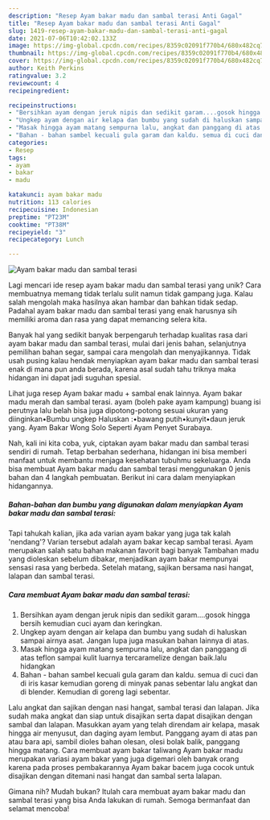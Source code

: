 ```yaml
---
description: "Resep Ayam bakar madu dan sambal terasi Anti Gagal"
title: "Resep Ayam bakar madu dan sambal terasi Anti Gagal"
slug: 1419-resep-ayam-bakar-madu-dan-sambal-terasi-anti-gagal
date: 2021-07-06T10:42:02.133Z
image: https://img-global.cpcdn.com/recipes/8359c02091f770b4/680x482cq70/ayam-bakar-madu-dan-sambal-terasi-foto-resep-utama.jpg
thumbnail: https://img-global.cpcdn.com/recipes/8359c02091f770b4/680x482cq70/ayam-bakar-madu-dan-sambal-terasi-foto-resep-utama.jpg
cover: https://img-global.cpcdn.com/recipes/8359c02091f770b4/680x482cq70/ayam-bakar-madu-dan-sambal-terasi-foto-resep-utama.jpg
author: Keith Perkins
ratingvalue: 3.2
reviewcount: 4
recipeingredient:

recipeinstructions:
- "Bersihkan ayam dengan jeruk nipis dan sedikit garam....gosok hingga bersih kemudian cuci ayam dan keringkan."
- "Ungkep ayam dengan air kelapa dan bumbu yang sudah di haluskan sampai airnya asat. Jangan lupa juga masukan bahan lainnya di atas."
- "Masak hingga ayam matang sempurna lalu, angkat dan panggang di atas teflon sampai kulit luarnya tercaramelize dengan baik.lalu hidangkan"
- "Bahan - bahan sambel kecuali gula garam dan kaldu. semua di cuci dan di iris kasar kemudian goreng di minyak panas sebentar lalu angkat dan di blender. Kemudian di goreng lagi sebentar."
categories:
- Resep
tags:
- ayam
- bakar
- madu

katakunci: ayam bakar madu 
nutrition: 113 calories
recipecuisine: Indonesian
preptime: "PT23M"
cooktime: "PT38M"
recipeyield: "3"
recipecategory: Lunch

---
```



![Ayam bakar madu dan sambal terasi](https://img-global.cpcdn.com/recipes/8359c02091f770b4/680x482cq70/ayam-bakar-madu-dan-sambal-terasi-foto-resep-utama.jpg)

Lagi mencari ide resep ayam bakar madu dan sambal terasi yang unik? Cara membuatnya memang tidak terlalu sulit namun tidak gampang juga. Kalau salah mengolah maka hasilnya akan hambar dan bahkan tidak sedap. Padahal ayam bakar madu dan sambal terasi yang enak harusnya sih memiliki aroma dan rasa yang dapat memancing selera kita.

Banyak hal yang sedikit banyak berpengaruh terhadap kualitas rasa dari ayam bakar madu dan sambal terasi, mulai dari jenis bahan, selanjutnya pemilihan bahan segar, sampai cara mengolah dan menyajikannya. Tidak usah pusing kalau hendak menyiapkan ayam bakar madu dan sambal terasi enak di mana pun anda berada, karena asal sudah tahu triknya maka hidangan ini dapat jadi suguhan spesial.

Lihat juga resep Ayam bakar madu + sambal enak lainnya. Ayam bakar madu merah dan sambal terasi. ayam (boleh pake ayam kampung) buang isi perutnya lalu belah bisa juga dipotong-potong sesuai ukuran yang diinginkan•Bumbu ungkep Haluskan :•bawang putih•kunyit•daun jeruk yang. Ayam Bakar Wong Solo Seperti Ayam Penyet Surabaya.


Nah, kali ini kita coba, yuk, ciptakan ayam bakar madu dan sambal terasi sendiri di rumah. Tetap berbahan sederhana, hidangan ini bisa memberi manfaat untuk membantu menjaga kesehatan tubuhmu sekeluarga. Anda bisa membuat Ayam bakar madu dan sambal terasi menggunakan 0 jenis bahan dan 4 langkah pembuatan. Berikut ini cara dalam menyiapkan hidangannya.

<!--inarticleads1-->

##### Bahan-bahan dan bumbu yang digunakan dalam menyiapkan Ayam bakar madu dan sambal terasi:



Tapi tahukah kalian, jika ada varian ayam bakar yang juga tak kalah &#39;nendang&#39;? Varian tersebut adalah ayam bakar kecap sambal terasi. Ayam merupakan salah satu bahan makanan favorit bagi banyak Tambahan madu yang dioleskan sebelum dibakar, menjadikan ayam bakar mempunyai sensasi rasa yang berbeda. Setelah matang, sajikan bersama nasi hangat, lalapan dan sambal terasi. 

<!--inarticleads2-->

##### Cara membuat Ayam bakar madu dan sambal terasi:

1. Bersihkan ayam dengan jeruk nipis dan sedikit garam....gosok hingga bersih kemudian cuci ayam dan keringkan.
1. Ungkep ayam dengan air kelapa dan bumbu yang sudah di haluskan sampai airnya asat. Jangan lupa juga masukan bahan lainnya di atas.
1. Masak hingga ayam matang sempurna lalu, angkat dan panggang di atas teflon sampai kulit luarnya tercaramelize dengan baik.lalu hidangkan
1. Bahan - bahan sambel kecuali gula garam dan kaldu. semua di cuci dan di iris kasar kemudian goreng di minyak panas sebentar lalu angkat dan di blender. Kemudian di goreng lagi sebentar.


Lalu angkat dan sajikan dengan nasi hangat, sambal terasi dan lalapan. Jika sudah maka angkat dan siap untuk disajikan serta dapat disajikan dengan sambal dan lalapan. Masukkan ayam yang telah direndam air kelapa, masak hingga air menyusut, dan daging ayam lembut. Panggang ayam di atas pan atau bara api, sambil dioles bahan olesan, olesi bolak balik, panggang hingga matang. Cara membuat ayam bakar taliwang Ayam bakar madu merupakan variasi ayam bakar yang juga digemari oleh banyak orang karena pada proses pembakarannya Ayam bakar bacem juga cocok untuk disajikan dengan ditemani nasi hangat dan sambal serta lalapan. 

Gimana nih? Mudah bukan? Itulah cara membuat ayam bakar madu dan sambal terasi yang bisa Anda lakukan di rumah. Semoga bermanfaat dan selamat mencoba!

